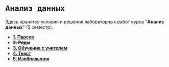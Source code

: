 # `Анализ данных`

Здесь хранятся условия и решения лабораторных работ курса "**Анализ данных**" (5 семестр).

* [**1. Парсер**](parser/)
* ~~**2. Ряды**~~
* [**3. Обучение с учителем**](supervised/)
* [**4. Текст**](text/)
* [**5. Изображения**](image/)
